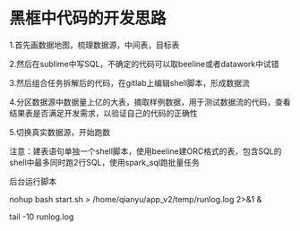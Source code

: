 # 黑框中代码的开发思路
1.首先画数据地图，梳理数据源，中间表，目标表

2.然后在sublime中写SQL，不确定的代码可以取beeline或者datawork中试错

3.然后组合任务拆解后的代码，在gitlab上编辑shell脚本，形成数据流

4.分区数据源中数据量上亿的大表，摘取样例数据，用于测试数据流的代码，查看结果表是否满足开发需求，以验证自己的代码的正确性

5.切换真实数据源，开始跑数



注意：建表语句单独一个shell脚本，使用beeline建ORC格式的表，包含SQL的shell中最多同时跑2行SQL，使用spark_sql跑批量任务



后台运行脚本

nohup bash start.sh > /home/qianyu/app_v2/temp/runlog.log 2>&1 & 

tail -10 runlog.log

